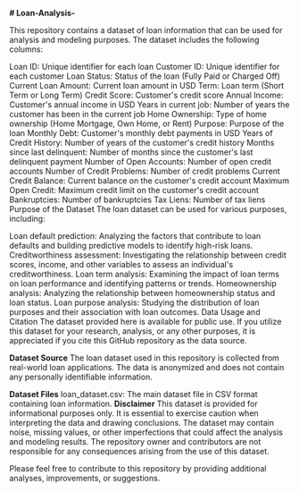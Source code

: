 **# Loan-Analysis-**

This repository contains a dataset of loan information that can be used for analysis and modeling purposes. The dataset includes the following columns:

Loan ID: Unique identifier for each loan
Customer ID: Unique identifier for each customer
Loan Status: Status of the loan (Fully Paid or Charged Off)
Current Loan Amount: Current loan amount in USD
Term: Loan term (Short Term or Long Term)
Credit Score: Customer's credit score
Annual Income: Customer's annual income in USD
Years in current job: Number of years the customer has been in the current job
Home Ownership: Type of home ownership (Home Mortgage, Own Home, or Rent)
Purpose: Purpose of the loan
Monthly Debt: Customer's monthly debt payments in USD
Years of Credit History: Number of years of the customer's credit history
Months since last delinquent: Number of months since the customer's last delinquent payment
Number of Open Accounts: Number of open credit accounts
Number of Credit Problems: Number of credit problems
Current Credit Balance: Current balance on the customer's credit account
Maximum Open Credit: Maximum credit limit on the customer's credit account
Bankruptcies: Number of bankruptcies
Tax Liens: Number of tax liens
Purpose of the Dataset
The loan dataset can be used for various purposes, including:

Loan default prediction: Analyzing the factors that contribute to loan defaults and building predictive models to identify high-risk loans.
Creditworthiness assessment: Investigating the relationship between credit scores, income, and other variables to assess an individual's creditworthiness.
Loan term analysis: Examining the impact of loan terms on loan performance and identifying patterns or trends.
Homeownership analysis: Analyzing the relationship between homeownership status and loan status.
Loan purpose analysis: Studying the distribution of loan purposes and their association with loan outcomes.
Data Usage and Citation
The dataset provided here is available for public use. If you utilize this dataset for your research, analysis, or any other purposes, it is appreciated if you cite this GitHub repository as the data source.

**Dataset Source**
The loan dataset used in this repository is collected from real-world loan applications. The data is anonymized and does not contain any personally identifiable information.

**Dataset Files**
loan_dataset.csv: The main dataset file in CSV format containing loan information.
**Disclaimer**
This dataset is provided for informational purposes only. It is essential to exercise caution when interpreting the data and drawing conclusions. The dataset may contain noise, missing values, or other imperfections that could affect the analysis and modeling results. The repository owner and contributors are not responsible for any consequences arising from the use of this dataset.

Please feel free to contribute to this repository by providing additional analyses, improvements, or suggestions.
